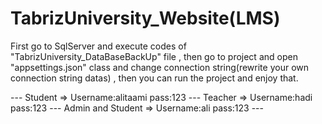# TabrizUniversity_Website(LMS)
 
 First go to SqlServer and execute codes of "TabrizUniversity_DataBaseBackUp" file , then go to project and open "appsettings.json" class and change connection string(rewrite your own connection string datas) , then you can run the project and enjoy that.
 
---  Student => Username:alitaami pass:123  --- Teacher => Username:hadi pass:123  ---  Admin and Student => Username:ali pass:123  ---
 

 
 
